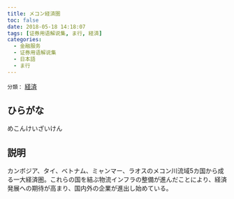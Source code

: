 ```yaml
---
title: メコン経済圏
toc: false
date: 2018-05-18 14:18:07
tags: [证券用语解说集, ま行, 経済]
categories:
  - 金融服务
  - 证券用语解说集
  - 日本語
  - ま行
---
```


`分類：` [経済](/tags/経済/)

## ひらがな

めこんけいざいけん

## 説明

カンボジア、タイ、ベトナム、ミャンマー、ラオスのメコン川流域5カ国から成る一大経済圏。これらの国を結ぶ物流インフラの整備が進んだことにより、経済発展への期待が高まり、国内外の企業が進出し始めている。
